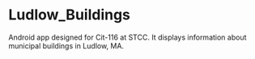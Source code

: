 # Ludlow_Buildings
Android app designed for Cit-116 at STCC. It displays information about municipal buildings in Ludlow, MA. 
